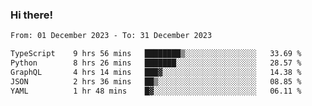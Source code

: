 ### Hi there!

<!--START_SECTION:waka-->

```txt
From: 01 December 2023 - To: 31 December 2023

TypeScript    9 hrs 56 mins   ████████▒░░░░░░░░░░░░░░░░   33.69 %
Python        8 hrs 26 mins   ███████░░░░░░░░░░░░░░░░░░   28.57 %
GraphQL       4 hrs 14 mins   ███▓░░░░░░░░░░░░░░░░░░░░░   14.38 %
JSON          2 hrs 36 mins   ██▒░░░░░░░░░░░░░░░░░░░░░░   08.85 %
YAML          1 hr 48 mins    █▓░░░░░░░░░░░░░░░░░░░░░░░   06.11 %
```

<!--END_SECTION:waka-->
